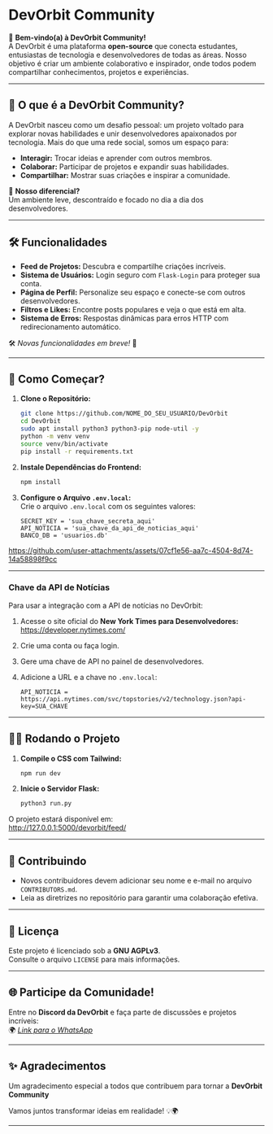 # **DevOrbit Community**  
🌌 **Bem-vindo(a) à DevOrbit Community!**  
A DevOrbit é uma plataforma **open-source** que conecta estudantes, entusiastas de tecnologia e desenvolvedores de todas as áreas. Nosso objetivo é criar um ambiente colaborativo e inspirador, onde todos podem compartilhar conhecimentos, projetos e experiências.

---

## 🎯 **O que é a DevOrbit Community?**  
A DevOrbit nasceu como um desafio pessoal: um projeto voltado para explorar novas habilidades e unir desenvolvedores apaixonados por tecnologia. Mais do que uma rede social, somos um espaço para:  

- **Interagir:** Trocar ideias e aprender com outros membros.  
- **Colaborar:** Participar de projetos e expandir suas habilidades.  
- **Compartilhar:** Mostrar suas criações e inspirar a comunidade.  

🌟 **Nosso diferencial?**  
Um ambiente leve, descontraído e focado no dia a dia dos desenvolvedores.  

---

## 🛠️ **Funcionalidades**  

- **Feed de Projetos:** Descubra e compartilhe criações incríveis.  
- **Sistema de Usuários:** Login seguro com `Flask-Login` para proteger sua conta.  
- **Página de Perfil:** Personalize seu espaço e conecte-se com outros desenvolvedores.  
- **Filtros e Likes:** Encontre posts populares e veja o que está em alta.  
- **Sistema de Erros:** Respostas dinâmicas para erros HTTP com redirecionamento automático.  

🛠️ *Novas funcionalidades em breve!* 🎉  

---

## 🚀 **Como Começar?**  

1. **Clone o Repositório:**  
   ```bash
   git clone https://github.com/NOME_DO_SEU_USUARIO/DevOrbit  
   cd DevOrbit  
   sudo apt install python3 python3-pip node-util -y  
   python -m venv venv  
   source venv/bin/activate  
   pip install -r requirements.txt
   ```

2. **Instale Dependências do Frontend:**  
   ```bash
   npm install
   ```

3. **Configure o Arquivo `.env.local`:**  
   Crie o arquivo `.env.local` com os seguintes valores:  
   ```env
   SECRET_KEY = 'sua_chave_secreta_aqui'
   API_NOTICIA = 'sua_chave_da_api_de_noticias_aqui'  
   BANCO_DB = 'usuarios.db'
   ```
   

https://github.com/user-attachments/assets/07cf1e56-aa7c-4504-8d74-14a58898f9cc


---

### **Chave da API de Notícias**  
Para usar a integração com a API de notícias no DevOrbit:  

1. Acesse o site oficial do **New York Times para Desenvolvedores:**  
   https://developer.nytimes.com/

2. Crie uma conta ou faça login.  
3. Gere uma chave de API no painel de desenvolvedores.  
4. Adicione a URL e a chave no `.env.local`:  
   ```env
   API_NOTICIA = https://api.nytimes.com/svc/topstories/v2/technology.json?api-key=SUA_CHAVE
   ```

---

## 🏃‍♂️ **Rodando o Projeto**  

1. **Compile o CSS com Tailwind:**  
   ```bash
   npm run dev
   ```

2. **Inicie o Servidor Flask:**  
   ```bash
   python3 run.py
   ```  

O projeto estará disponível em:  
http://127.0.0.1:5000/devorbit/feed/  

---

## 🤝 **Contribuindo**  

- Novos contribuidores devem adicionar seu nome e e-mail no arquivo `CONTRIBUTORS.md`.  
- Leia as diretrizes no repositório para garantir uma colaboração efetiva.  

---

## 📜 **Licença**  
Este projeto é licenciado sob a **GNU AGPLv3**.  
Consulte o arquivo `LICENSE` para mais informações.  

---

## 🌐 **Participe da Comunidade!**  

Entre no **Discord da DevOrbit** e faça parte de discussões e projetos incríveis:  
🌍 *[Link para o WhatsApp](https://chat.whatsapp.com/D7kKaLokwHwAyHLTBJO5Qq)*  

---

## ✨ **Agradecimentos**  
Um agradecimento especial a todos que contribuem para tornar a **DevOrbit Community**  

Vamos juntos transformar ideias em realidade! 💡🌍  

---

